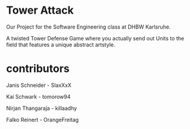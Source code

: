 # Tower Attack
Our Project for the Software Engineering class at DHBW Karlsruhe.

A twisted Tower Defense Game where you actually send out Units to the field that features a unique abstract artstyle.

# contributors
Janis Schneider   - SlaxXxX

Kai Schwark       - tomorow94

Nirjan Thangaraja - killaadhy

Falko Reinert     - OrangeFreitag
